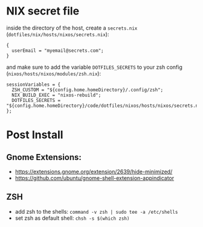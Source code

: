 # NIX secret file
inside the directory of the host, create a `secrets.nix` (`dotfiles/nix/hosts/nixos/secrets.nix`):
```
{
  userEmail = "myemail@secrets.com";
}
```

and make sure to add the variable `DOTFILES_SECRETS` to your zsh config (`nixos/hosts/nixos/modules/zsh.nix`):
```
sessionVariables = {
  ZSH_CUSTOM = "${config.home.homeDirectory}/.config/zsh";
  NIX_BUILD_EXEC = "nixos-rebuild";
  DOTFILES_SECRETS = "${config.home.homeDirectory}/code/dotfiles/nixos/hosts/nixos/secrets.nix";
};
```

# Post Install

## Gnome Extensions:
* https://extensions.gnome.org/extension/2639/hide-minimized/
* https://github.com/ubuntu/gnome-shell-extension-appindicator

## ZSH
* add zsh to the shells: `command -v zsh | sudo tee -a /etc/shells`
* set zsh as default shell: `chsh -s $(which zsh)`
